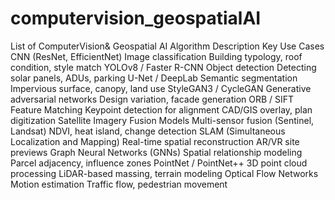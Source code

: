 # computervision_geospatialAI
List of ComputerVision&amp; Geospatial AI 
Algorithm	Description	Key Use Cases
CNN (ResNet, EfficientNet)	Image classification	Building typology, roof condition, style match
YOLOv8 / Faster R-CNN	Object detection	Detecting solar panels, ADUs, parking
U-Net / DeepLab	Semantic segmentation	Impervious surface, canopy, land use
StyleGAN3 / CycleGAN	Generative adversarial networks	Design variation, facade generation
ORB / SIFT Feature Matching	Keypoint detection for alignment	CAD/GIS overlay, plan digitization
Satellite Imagery Fusion Models	Multi-sensor fusion (Sentinel, Landsat)	NDVI, heat island, change detection
SLAM (Simultaneous Localization and Mapping)	Real-time spatial reconstruction	AR/VR site previews
Graph Neural Networks (GNNs)	Spatial relationship modeling	Parcel adjacency, influence zones
PointNet / PointNet++	3D point cloud processing	LiDAR-based massing, terrain modeling
Optical Flow Networks	Motion estimation	Traffic flow, pedestrian movement

